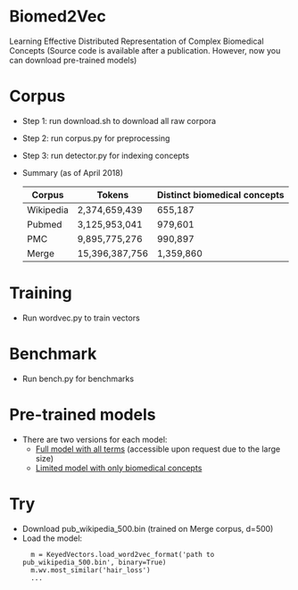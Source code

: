 # Biomed2Vec
Learning Effective Distributed Representation of Complex Biomedical Concepts
(Source code is available after a publication. However, now you can download pre-trained models)

# Corpus
- Step 1: run download.sh to download all raw corpora
- Step 2: run corpus.py for preprocessing
- Step 3: run detector.py for indexing concepts
- Summary (as of April 2018)

    | Corpus        |Tokens         | Distinct biomedical concepts|
    | ------------- | ------------- | ------------- |
    | Wikipedia     | 2,374,659,439 | 655,187       |
    | Pubmed        |3,125,953,041  | 979,601       |
    | PMC           |9,895,775,276  | 990,897       |
    | Merge         |15,396,387,756 | 1,359,860     |
    
# Training
- Run wordvec.py to train vectors

# Benchmark
- Run bench.py for benchmarks

# Pre-trained models
- There are two versions for each model: 
    - [Full model with all terms](mailto:nhkhai@nii.ac.jp) (accessible upon request due to the large size)
    - [Limited model with only biomedical concepts](https://drive.google.com/drive/folders/1VFwaXcBN2fy_fz6Ip68ynfrZMxgJvtgE)
 
# Try
- Download pub_wikipedia_500.bin (trained on Merge corpus, d=500)
- Load the model: 
  ```
    m = KeyedVectors.load_word2vec_format('path to pub_wikipedia_500.bin', binary=True)
    m.wv.most_similar('hair_loss')
    ...
  ```

